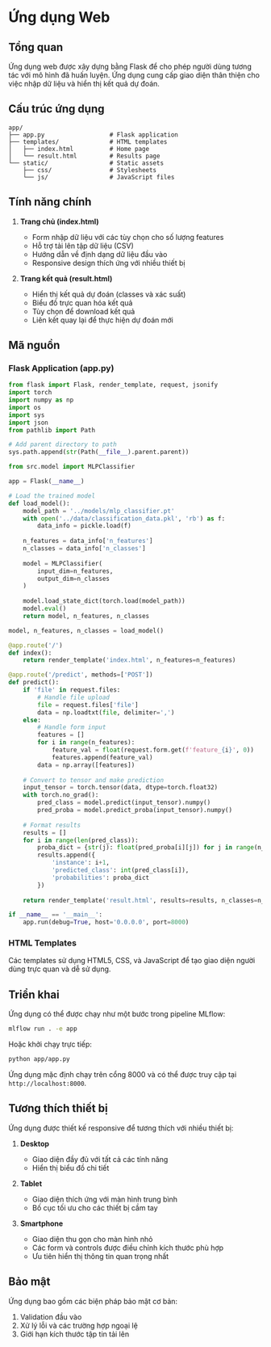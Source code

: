 # Ứng dụng Web

## Tổng quan

Ứng dụng web được xây dựng bằng Flask để cho phép người dùng tương tác với mô hình đã huấn luyện. Ứng dụng cung cấp giao diện thân thiện cho việc nhập dữ liệu và hiển thị kết quả dự đoán.

## Cấu trúc ứng dụng

```
app/
├── app.py                  # Flask application
├── templates/              # HTML templates
│   ├── index.html          # Home page
│   └── result.html         # Results page
└── static/                 # Static assets
    ├── css/                # Stylesheets
    └── js/                 # JavaScript files
```

## Tính năng chính

1. **Trang chủ (index.html)**
   - Form nhập dữ liệu với các tùy chọn cho số lượng features
   - Hỗ trợ tải lên tập dữ liệu (CSV)
   - Hướng dẫn về định dạng dữ liệu đầu vào
   - Responsive design thích ứng với nhiều thiết bị

2. **Trang kết quả (result.html)**
   - Hiển thị kết quả dự đoán (classes và xác suất)
   - Biểu đồ trực quan hóa kết quả
   - Tùy chọn để download kết quả
   - Liên kết quay lại để thực hiện dự đoán mới

## Mã nguồn

### Flask Application (app.py)

```python
from flask import Flask, render_template, request, jsonify
import torch
import numpy as np
import os
import sys
import json
from pathlib import Path

# Add parent directory to path
sys.path.append(str(Path(__file__).parent.parent))

from src.model import MLPClassifier

app = Flask(__name__)

# Load the trained model
def load_model():
    model_path = '../models/mlp_classifier.pt'
    with open('../data/classification_data.pkl', 'rb') as f:
        data_info = pickle.load(f)
    
    n_features = data_info['n_features']
    n_classes = data_info['n_classes']
    
    model = MLPClassifier(
        input_dim=n_features,
        output_dim=n_classes
    )
    
    model.load_state_dict(torch.load(model_path))
    model.eval()
    return model, n_features, n_classes

model, n_features, n_classes = load_model()

@app.route('/')
def index():
    return render_template('index.html', n_features=n_features)

@app.route('/predict', methods=['POST'])
def predict():
    if 'file' in request.files:
        # Handle file upload
        file = request.files['file']
        data = np.loadtxt(file, delimiter=',')
    else:
        # Handle form input
        features = []
        for i in range(n_features):
            feature_val = float(request.form.get(f'feature_{i}', 0))
            features.append(feature_val)
        data = np.array([features])
    
    # Convert to tensor and make prediction
    input_tensor = torch.tensor(data, dtype=torch.float32)
    with torch.no_grad():
        pred_class = model.predict(input_tensor).numpy()
        pred_proba = model.predict_proba(input_tensor).numpy()
    
    # Format results
    results = []
    for i in range(len(pred_class)):
        proba_dict = {str(j): float(pred_proba[i][j]) for j in range(n_classes)}
        results.append({
            'instance': i+1,
            'predicted_class': int(pred_class[i]),
            'probabilities': proba_dict
        })
    
    return render_template('result.html', results=results, n_classes=n_classes)

if __name__ == '__main__':
    app.run(debug=True, host='0.0.0.0', port=8000)
```

### HTML Templates

Các templates sử dụng HTML5, CSS, và JavaScript để tạo giao diện người dùng trực quan và dễ sử dụng.

## Triển khai

Ứng dụng có thể được chạy như một bước trong pipeline MLflow:

```bash
mlflow run . -e app
```

Hoặc khởi chạy trực tiếp:

```bash
python app/app.py
```

Ứng dụng mặc định chạy trên cổng 8000 và có thể được truy cập tại `http://localhost:8000`.

## Tương thích thiết bị

Ứng dụng được thiết kế responsive để tương thích với nhiều thiết bị:

1. **Desktop**
   - Giao diện đầy đủ với tất cả các tính năng
   - Hiển thị biểu đồ chi tiết

2. **Tablet**
   - Giao diện thích ứng với màn hình trung bình
   - Bố cục tối ưu cho các thiết bị cầm tay

3. **Smartphone**
   - Giao diện thu gọn cho màn hình nhỏ
   - Các form và controls được điều chỉnh kích thước phù hợp
   - Ưu tiên hiển thị thông tin quan trọng nhất

## Bảo mật

Ứng dụng bao gồm các biện pháp bảo mật cơ bản:

1. Validation đầu vào
2. Xử lý lỗi và các trường hợp ngoại lệ
3. Giới hạn kích thước tập tin tải lên 